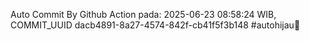 Auto Commit By Github Action pada: 2025-06-23 08:58:24 WIB, COMMIT_UUID dacb4891-8a27-4574-842f-cb41f5f3b148 #autohijau🗿
